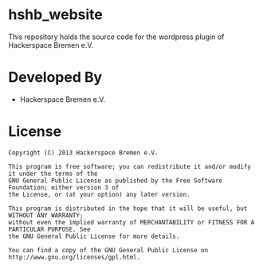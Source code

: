 hshb_website
============

This repository holds the source code for the wordpress plugin of Hackerspace Bremen e.V.

Developed By
============

* Hackerspace Bremen e.V.

License
=======

    Copyright (C) 2013 Hackerspace Bremen e.V.
 
	This program is free software; you can redistribute it and/or modify it under the terms of the 
	GNU General Public License as published by the Free Software Foundation; either version 3 of 
	the License, or (at your option) any later version.
	 
	This program is distributed in the hope that it will be useful, but WITHOUT ANY WARRANTY; 
	without even the implied warranty of MERCHANTABILITY or FITNESS FOR A PARTICULAR PURPOSE. See 
	the GNU General Public License for more details.

	You can find a copy of the GNU General Public License on http://www.gnu.org/licenses/gpl.html.
